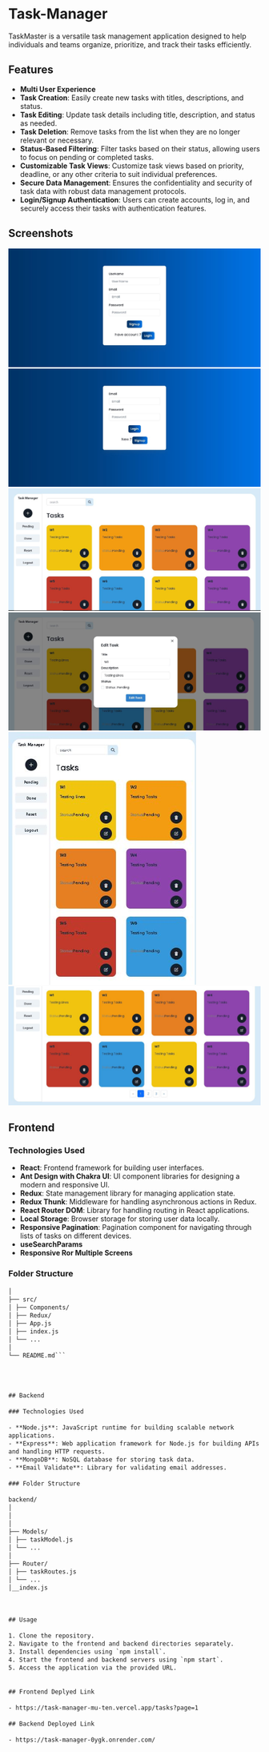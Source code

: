 # Task-Manager

TaskMaster is a versatile task management application designed to help individuals and teams organize, prioritize, and track their tasks efficiently.

## Features

- **Multi User Experience**
- **Task Creation**: Easily create new tasks with titles, descriptions, and status.
- **Task Editing**: Update task details including title, description, and status as needed.
- **Task Deletion**: Remove tasks from the list when they are no longer relevant or necessary.
- **Status-Based Filtering**: Filter tasks based on their status, allowing users to focus on pending or completed tasks.
- **Customizable Task Views**: Customize task views based on priority, deadline, or any other criteria to suit individual preferences.
- **Secure Data Management**: Ensures the confidentiality and security of task data with robust data management protocols.
- **Login/Signup Authentication**: Users can create accounts, log in, and securely access their tasks with authentication features.


## Screenshots
   
   <img src="./AssetsReadme/s1.JPG"/>
   <img src="./AssetsReadme/s2.JPG"/>
   <img src="./AssetsReadme/s3.JPG"/>
   <img src="./AssetsReadme/s4.JPG"/>
   <img src="./AssetsReadme/s5.JPG"/>
   <img src="./AssetsReadme/s6.JPG"/>

## Frontend

### Technologies Used

- **React**: Frontend framework for building user interfaces.
- **Ant Design with Chakra UI**: UI component libraries for designing a modern and responsive UI.
- **Redux**: State management library for managing application state.
- **Redux Thunk**: Middleware for handling asynchronous actions in Redux.
- **React Router DOM**: Library for handling routing in React applications.
- **Local Storage**: Browser storage for storing user data locally.
- **Responsive Pagination**: Pagination component for navigating through lists of tasks on different devices.
- **useSearchParams**
- **Responsive Ror Multiple Screens**
### Folder Structure

```frontend/
│
├── src/
│ ├── Components/
│ ├── Redux/
│ ├── App.js
│ ├── index.js
│ └── ...
│
└── README.md```




## Backend

### Technologies Used

- **Node.js**: JavaScript runtime for building scalable network applications.
- **Express**: Web application framework for Node.js for building APIs and handling HTTP requests.
- **MongoDB**: NoSQL database for storing task data.
- **Email Validate**: Library for validating email addresses.

### Folder Structure

backend/
│
│
│
├── Models/
│ ├── taskModel.js
│ └── ...
│
├── Router/
│ ├── taskRoutes.js
│ └── ...
│__index.js



## Usage

1. Clone the repository.
2. Navigate to the frontend and backend directories separately.
3. Install dependencies using `npm install`.
4. Start the frontend and backend servers using `npm start`.
5. Access the application via the provided URL.


## Frontend Deplyed Link

- https://task-manager-mu-ten.vercel.app/tasks?page=1

## Backend Deployed Link

- https://task-manager-0ygk.onrender.com/
